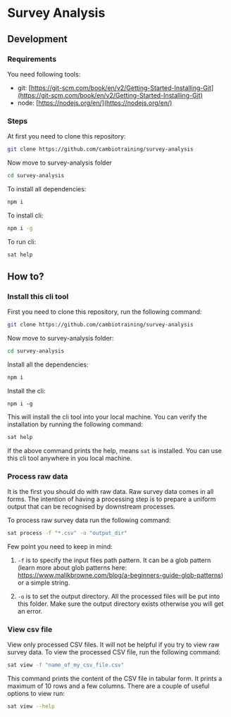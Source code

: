 # Survey Analysis

## Development

### Requirements
You need following tools:

- git: [https://git-scm.com/book/en/v2/Getting-Started-Installing-Git](https://git-scm.com/book/en/v2/Getting-Started-Installing-Git)
- node: [https://nodejs.org/en/](https://nodejs.org/en/)

### Steps

At first you need to clone this repository:

```bash
git clone https://github.com/cambiotraining/survey-analysis
```

Now move to survey-analysis folder

```bash
cd survey-analysis
```

To install all dependencies:

```bash
npm i
```

To install cli:

```bash
npm i -g
```

To run cli:

```bash
sat help
```

## How to?
### Install this cli tool

First you need to clone this repository, run the following command:

```bash
git clone https://github.com/cambiotraining/survey-analysis
```

Now move to survey-analysis folder:

```bash
cd survey-analysis
```

Install all the dependencies:

```bash
npm i
```

Install the cli:
```
npm i -g
```

This will install the cli tool into your local machine. You can verify the installation by running the following command:

```bash
sat help
```

If the above command prints the help, means `sat` is installed. You can use this cli tool anywhere in you local machine.

### Process raw data

It is the first you should do with raw data. Raw survey data comes in all forms. The intention of having a processing step is to prepare a uniform output that can be recognised by downstream processes.

To process raw survey data run the following command:

```bash
sat process -f "*.csv" -o "output_dir"
```
 Few point you need to keep in mind:

 1. `-f` is to specify the input files path pattern. It can be a glob pattern (learn more about glob patterns here: https://www.malikbrowne.com/blog/a-beginners-guide-glob-patterns) or a simple string.

 1. `-o` is to set the output directory. All the processed files will be put into this folder. Make sure the output directory exists otherwise you will get an error.

 ### View csv file

 View only processed CSV files. It will not be helpful if you try to view raw survey data. To view the processed CSV file, run the following command:
```bash
sat view -f "name_of_my_csv_file.csv"
```
This command prints the content of the CSV file in tabular form. It prints a maximum of 10 rows and a few columns. There are a couple of useful options to view run:

```bash
sat view --help
```